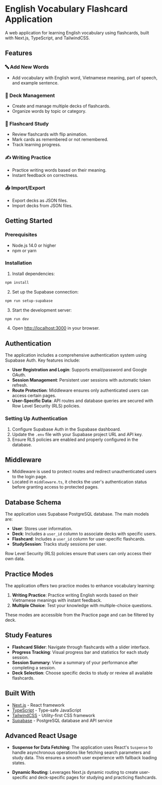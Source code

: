 # English Vocabulary Flashcard Application

A web application for learning English vocabulary using flashcards, built with Next.js, TypeScript, and TailwindCSS.

## Features

### 🔤 Add New Words

- Add vocabulary with English word, Vietnamese meaning, part of speech, and example sentence.

### 📁 Deck Management

- Create and manage multiple decks of flashcards.
- Organize words by topic or category.

### 🧠 Flashcard Study

- Review flashcards with flip animation.
- Mark cards as remembered or not remembered.
- Track learning progress.

### ✍️ Writing Practice

- Practice writing words based on their meaning.
- Instant feedback on correctness.

### 📥 Import/Export

- Export decks as JSON files.
- Import decks from JSON files.

## Getting Started

### Prerequisites

- Node.js 14.0 or higher
- npm or yarn

### Installation

1. Install dependencies:

```bash
npm install
```

2. Set up the Supabase connection:

```bash
npm run setup-supabase
```

3. Start the development server:

```bash
npm run dev
```

4. Open [http://localhost:3000](http://localhost:3000) in your browser.

## Authentication

The application includes a comprehensive authentication system using Supabase Auth. Key features include:

- **User Registration and Login**: Supports email/password and Google OAuth.
- **Session Management**: Persistent user sessions with automatic token refresh.
- **Route Protection**: Middleware ensures only authenticated users can access certain pages.
- **User-Specific Data**: API routes and database queries are secured with Row Level Security (RLS) policies.

### Setting Up Authentication

1. Configure Supabase Auth in the Supabase dashboard.
2. Update the `.env` file with your Supabase project URL and API key.
3. Ensure RLS policies are enabled and properly configured in the database.

## Middleware

- Middleware is used to protect routes and redirect unauthenticated users to the login page.
- Located in `middleware.ts`, it checks the user's authentication status before granting access to protected pages.

## Database Schema

The application uses Supabase PostgreSQL database. The main models are:

- **User**: Stores user information.
- **Deck**: Includes a `user_id` column to associate decks with specific users.
- **Flashcard**: Includes a `user_id` column for user-specific flashcards.
- **StudySession**: Tracks study sessions per user.

Row Level Security (RLS) policies ensure that users can only access their own data.

## Practice Modes

The application offers two practice modes to enhance vocabulary learning:

1. **Writing Practice**: Practice writing English words based on their Vietnamese meanings with instant feedback.
2. **Multiple Choice**: Test your knowledge with multiple-choice questions.

These modes are accessible from the Practice page and can be filtered by deck.

## Study Features

- **Flashcard Slider**: Navigate through flashcards with a slider interface.
- **Progress Tracking**: Visual progress bar and statistics for each study session.
- **Session Summary**: View a summary of your performance after completing a session.
- **Deck Selection**: Choose specific decks to study or review all available flashcards.

## Built With

- [Next.js](https://nextjs.org/) - React framework
- [TypeScript](https://www.typescriptlang.org/) - Type-safe JavaScript
- [TailwindCSS](https://tailwindcss.com/) - Utility-first CSS framework
- [Supabase](https://supabase.com/) - PostgreSQL database and API service

## Advanced React Usage

- **Suspense for Data Fetching**: The application uses React's `Suspense` to handle asynchronous operations like fetching search parameters and study data. This ensures a smooth user experience with fallback loading states.

- **Dynamic Routing**: Leverages Next.js dynamic routing to create user-specific and deck-specific pages for studying and practicing flashcards.
